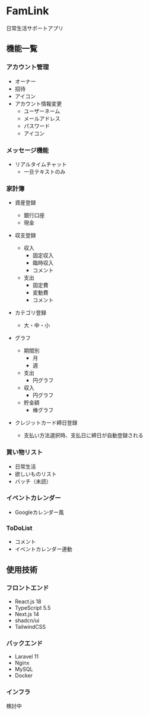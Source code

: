 # FamLink
日常生活サポートアプリ

## 機能一覧
### アカウント管理
- オーナー
- 招待
- アイコン
- アカウント情報変更
  - ユーザーネーム
  - メールアドレス
  - パスワード
  - アイコン 
  
### メッセージ機能
- リアルタイムチャット
  - 一旦テキストのみ

### 家計簿
- 資産登録
  - 銀行口座
  - 現金
 
- 収支登録
  - 収入
    - 固定収入
    - 臨時収入
    - コメント
  - 支出
    - 固定費
    - 変動費
    - コメント

- カテゴリ登録
  - 大・中・小
 
- グラフ
  - 期間別
    - 月
    - 週  
  - 支出
    - 円グラフ 
  - 収入
    - 円グラフ 
  - 貯金額
    - 棒グラフ
   
- クレジットカード締日登録
  - 支払い方法選択時、支払日に締日が自動登録される 

### 買い物リスト
- 日常生活
- 欲しいものリスト
- バッチ（未読） 

### イベントカレンダー
- Googleカレンダー風

### ToDoList
- コメント
- イベントカレンダー連動

## 使用技術
### フロントエンド
- React.js 18
- TypeScript 5.5
- Next.js 14
- shadcn/ui
- TailwindCSS

### バックエンド
- Laravel 11
- Nginx
- MySQL
- Docker

### インフラ
検討中
